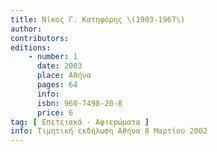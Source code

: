 ```yaml
---
title: Νίκος Γ. Κατηφόρης \(1903-1967\)
author: 
contributors: 
editions: 
    - number: 1
      date: 2003
      place: Αθήνα
      pages: 64
      info: 
      isbn: 960-7498-20-8
      price: 6
tag: [ Επετειακά - Αφιερώματα ]
info: Τιμητική εκδήλωση Αθήνα 8 Μαρτίου 2002
---
```

